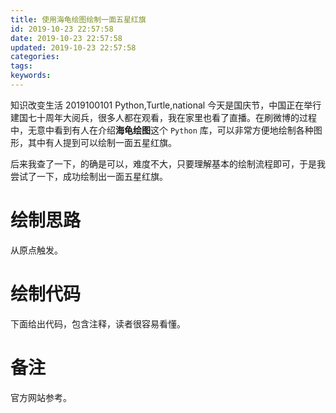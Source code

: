 ```yaml
---
title: 使用海龟绘图绘制一面五星红旗
id: 2019-10-23 22:57:58
date: 2019-10-23 22:57:58
updated: 2019-10-23 22:57:58
categories:
tags:
keywords:
---
```



知识改变生活
2019100101
Python,Turtle,national
今天是国庆节，中国正在举行建国七十周年大阅兵，很多人都在观看，我在家里也看了直播。在刷微博的过程中，无意中看到有人在介绍**海龟绘图**这个 `Python` 库，可以非常方便地绘制各种图形，其中有人提到可以绘制一面五星红旗。

后来我查了一下，的确是可以，难度不大，只要理解基本的绘制流程即可，于是我尝试了一下，成功绘制出一面五星红旗。


<!-- more -->


# 绘制思路


从原点触发。


# 绘制代码


下面给出代码，包含注释，读者很容易看懂。


# 备注


官方网站参考。

